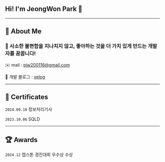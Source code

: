 ## Hi! I'm JeongWon Park 👋
---
## 🫶 About Me
### 📌 사소한 불편함을 지나치지 않고, 좋아하는 것을 더 가치 있게 만드는 개발자를 꿈꿉니다!

✉️ mail : pjw200116@gmail.com 	

📝 개발 블로그 : [velog](https://velog.io/@pjw200116/posts)

---
## 🪪 Certificates
```2024.09.10``` 정보처리기사

```2023.10.06```	 SQLD

---
## 🏆 Awards
```2024.12``` 캡스톤 경진대회 우수상 수상


<!--
**pjw20011/pjw20011** is a ✨ _special_ ✨ repository because its `README.md` (this file) appears on your GitHub profile.

Here are some ideas to get you started:

- 🔭 I’m currently working on ...
- 🌱 I’m currently learning ...
- 👯 I’m looking to collaborate on ...
- 🤔 I’m looking for help with ...
- 💬 Ask me about ...
- 📫 How to reach me: ...
- 😄 Pronouns: ...
- ⚡ Fun fact: ...
-->
